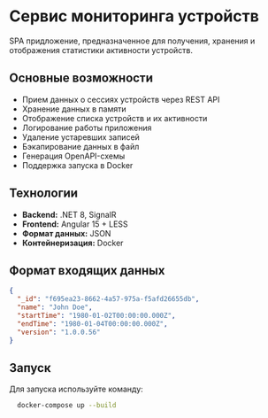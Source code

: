 # Сервис мониторинга устройств

SPA придложение, предназначенное для получения, хранения и отображения статистики активности устройств.

## Основные возможности

- Прием данных о сессиях устройств через REST API
- Хранение данных в памяти
- Отображение списка устройств и их активности
- Логирование работы приложения
- Удаление устаревших записей
- Бэкапирование данных в файл
- Генерация OpenAPI-схемы
- Поддержка запуска в Docker

## Технологии

- **Backend:** .NET 8, SignalR
- **Frontend:** Angular 15 + LESS
- **Формат данных:** JSON
- **Контейнеризация:** Docker

## Формат входящих данных

```json
{
  "_id": "f695ea23-8662-4a57-975a-f5afd26655db",
  "name": "John Doe",
  "startTime": "1980-01-02T00:00:00.000Z",
  "endTime": "1980-01-04T00:00:00.000Z",
  "version": "1.0.0.56"
}
```

## Запуск

Для запуска используйте команду:
```bash
  docker-compose up --build
```
